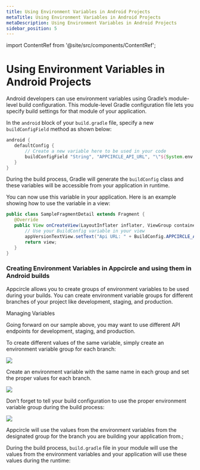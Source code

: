 ```yaml
---
title: Using Environment Variables in Android Projects
metaTitle: Using Environment Variables in Android Projects
metaDescription: Using Environment Variables in Android Projects
sidebar_position: 5
---
```


import ContentRef from '@site/src/components/ContentRef';

# Using Environment Variables in Android Projects

Android developers can use environment variables using Gradle’s module-level build configuration. This module-level Gradle configuration file lets you specify build settings for that module of your application.

In the `android` block of your `build.gradle` file, specify a new `buildConfigField` method as shown below:

```groovy title="build.gradle"
android {
   defaultConfig {
       // Create a new variable here to be used in your code
       buildConfigField "String", "APPCIRCLE_API_URL", "\"${System.env.AC_API_URL}\""
   }
}
```

During the build process, Gradle will generate the `buildConfig` class and these variables will be accessible from your application in runtime.

You can now use this variable in your application. Here is an example showing how to use the variable in a view:

```java
public class SampleFragmentDetail extends Fragment {
   @Override
   public View onCreateView(LayoutInflater inflater, ViewGroup container, Bundle savedInstanceState) {
       // Use your BuildConfig variable in your view
       appVersionTextView.setText("Api URL: " + BuildConfig.APPCIRCLE_API_URL);
       return view;
   }
}

```

### Creating Environment Variables in Appcircle and using them in Android builds

Appcircle allows you to create groups of environment variables to be used during your builds. You can create environment variable groups for different branches of your project like development, staging, and production.

<ContentRef url="/environment-variables/managing-variables">Managing Variables</ContentRef>

Going forward on our sample above, you may want to use different API endpoints for development, staging, and production.

To create different values of the same variable, simply create an environment variable group for each branch:

![](<https://cdn.appcircle.io/docs/assets/image (76).png>)

Create an environment variable with the same name in each group and set the proper values for each branch.

![](<https://cdn.appcircle.io/docs/assets/image (80).png>)

Don’t forget to tell your build configuration to use the proper environment variable group during the build process:

![](<https://cdn.appcircle.io/docs/assets/image (172).png>)

Appcircle will use the values from the environment variables from the designated group for the branch you are building your application from.;

During the build process, `build.gradle` file in your module will use the values from the environment variables and your application will use these values during the runtime:
